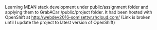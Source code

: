 Learning MEAN stack development under public/assignment folder and applying them to GrabACar /public/project folder. It had been hosted with OpenShift at http://webdev2016-somisettyr.rhcloud.com/ (Link is broken until I update the project to latest version of OpenShift)

